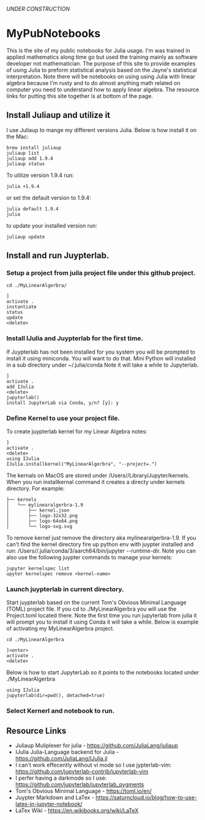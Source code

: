 *UNDER CONSTRUCTION*

# MyPubNotebooks

This is the site of my public notebooks for Julia usage. I'm was trained in applied mathematics along time go but used 
the training mainly as software developer not mathematician. The purpose of this site to provide examples of using Julia 
to preform statistical analysis based on the Jayne's statistical interpretation. Note there will be notebooks on using 
using Julia with linear algebra because I'm rusty and to do almost anything math related on computer you need to understand 
how to apply linear algebra. The resource links for putting this site together is at bottom of the page. 

## Install Juliaup and utilize it
I use Juliaup to mange my different versions Julia. Below is how install it on the Mac:

```
brew install juliaup
juliaup list
juliaup add 1.9.4
juliaup status
```
To utilize version 1.9.4 run:
```
julia +1.9.4 
```
or set the default version to 1.9.4:
```
julia default 1.9.4
julia
```
to update your installed version run:
```
juliaup update
```

## Install and run Juypterlab.

### Setup a project from juila project file under this github project.
```
cd ./MyLinearAlgerbra/
```
```
]
activate .
instantiate
status
update
<delete>
```

### Install IJulia and Juypterlab for the first time.
If Juypterlab has not been installed for you system you will be prompted to install it
using miniconda. You will want to do that. Mini Python will installed in a sub directory under ~/.julia/conda
Note it will take a while to Jupyterlab.
```
]
activate .
add IJulia
<delete>
jupyterlab()
install JupyterLab via Conda, y/n? [y]: y
```
### Define Kernel to use your project file.

To create juypterlab kernel for my Linear Algebra notes:
```
]
activate .
<delete>
using IJulia
IJulia.installkernel("MyLinearAlgerbra", "--project=.")
```

The kernals on MacOS are stored under /Users/<user name>/Library/Jupyter/kernels. When you run installkernal command it creates a directy under
kernels directory. For example:

```
├── kernels
│   └── mylinearalgerbra-1.9
│       ├── kernel.json
│       ├── logo-32x32.png
│       ├── logo-64x64.png
│       └── logo-svg.svg
```

To remove kernel just remove the directory aka mylinearalgerbra-1.9.  If you can't find the kernel directory fire up python env 
with juypter installed and run: /Users/<user name>/.julia/conda/3/aarch64/bin/jupyter --runtime-dir. Note you can also use the 
following juypter commands to manage your kernels:

```
jupyter kernelspec list
upyter kernelspec remove <kernel-name>
```


### Launch juypterlab in current directory.

Start juypterlab based on the current Tom's Obvious Minimal Language (TOML) project file.  If you cd to ./MyLinearAlgerbra 
you will use the Project.toml located there.
Note the first time you run jupyterlab from julia it will prompt you to install it using Conda it will take a while.
Below is example of activating my MyLinearAlgerbra project.
```
cd ./MyLinearAlgerbra
```
```
]<enter>
activate .
<delete>
```
Below is how to start JupyterLab so it points to the notebooks located under ./MyLinearAlgerbra
```
using IJulia
jupyterlab(dir=pwd(), detached=true)
```

### Select Kernerl and notebook to run.


## Resource Links
* Juliaup Muliplexer for julia - https://github.com/JuliaLang/juliaup
* IJulia Julia-Language backend for Julia -  https://github.com/JuliaLang/IJulia.jl
* I can't work effecently without vi mode so I use jypterlab-vim: https://github.com/jupyterlab-contrib/jupyterlab-vim
* I perfer having a darkmode so I use: https://github.com/jupyterlab/jupyterlab_pygments
* Tom's Obvious Minimal Language - https://toml.io/en/
* Juypter Markdown and LaTex - https://saturncloud.io/blog/how-to-use-latex-in-jupyter-notebook/
* LaTex Wiki - https://en.wikibooks.org/wiki/LaTeX


